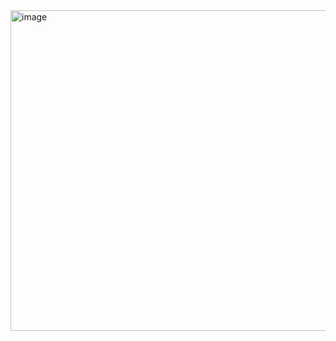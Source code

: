 <img width="566" height="513" alt="image" src="https://github.com/user-attachments/assets/aef2058d-b1ec-46e5-b807-2c69ac2d7057" />
